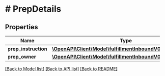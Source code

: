# # PrepDetails

## Properties

Name | Type | Description | Notes
------------ | ------------- | ------------- | -------------
**prep_instruction** | [**\OpenAPI\Client\Model\fulfillmentInboundV0\PrepInstruction**](PrepInstruction.md) |  |
**prep_owner** | [**\OpenAPI\Client\Model\fulfillmentInboundV0\PrepOwner**](PrepOwner.md) |  |

[[Back to Model list]](../../README.md#models) [[Back to API list]](../../README.md#endpoints) [[Back to README]](../../README.md)
